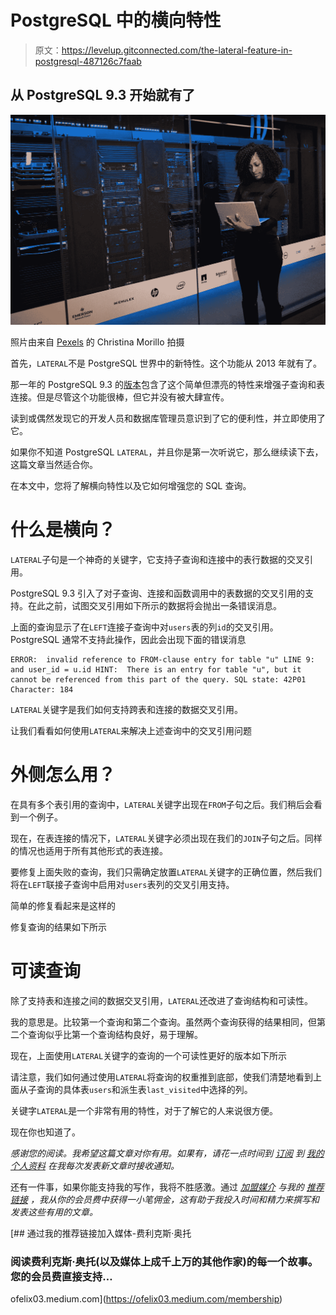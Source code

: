 # PostgreSQL 中的横向特性

> 原文：<https://levelup.gitconnected.com/the-lateral-feature-in-postgresql-487126c7faab>

## 从 PostgreSQL 9.3 开始就有了

![](img/10f42ba45bd732afa39449365ea39e3d.png)

照片由来自 [Pexels](https://www.pexels.com/photo/software-engineer-standing-beside-server-racks-1181354/) 的 Christina Morillo 拍摄

首先，`LATERAL`不是 PostgreSQL 世界中的新特性。这个功能从 2013 年就有了。

那一年的 PostgreSQL 9.3 的[版本](https://www.postgresql.org/docs/9.3/release-9-3.html)包含了这个简单但漂亮的特性来增强子查询和表连接。但是尽管这个功能很棒，但它并没有被大肆宣传。

读到或偶然发现它的开发人员和数据库管理员意识到了它的便利性，并立即使用了它。

如果你不知道 PostgreSQL `LATERAL`，并且你是第一次听说它，那么继续读下去，这篇文章当然适合你。

在本文中，您将了解横向特性以及它如何增强您的 SQL 查询。

# 什么是横向？

`LATERAL`子句是一个神奇的关键字，它支持子查询和连接中的表行数据的交叉引用。

PostgreSQL 9.3 引入了对子查询、连接和函数调用中的表数据的交叉引用的支持。在此之前，试图交叉引用如下所示的数据将会抛出一条错误消息。

上面的查询显示了在`LEFT`连接子查询中对`users`表的列`id`的交叉引用。PostgreSQL 通常不支持此操作，因此会出现下面的错误消息

```
ERROR:  invalid reference to FROM-clause entry for table "u" LINE 9:  and user_id = u.id HINT:  There is an entry for table "u", but it cannot be referenced from this part of the query. SQL state: 42P01 Character: 184
```

`LATERAL`关键字是我们如何支持跨表和连接的数据交叉引用。

让我们看看如何使用`LATERAL`来解决上述查询中的交叉引用问题

# 外侧怎么用？

在具有多个表引用的查询中，`LATERAL`关键字出现在`FROM`子句之后。我们稍后会看到一个例子。

现在，在表连接的情况下，`LATERAL`关键字必须出现在我们的`JOIN`子句之后。同样的情况也适用于所有其他形式的表连接。

要修复上面失败的查询，我们只需确定放置`LATERAL`关键字的正确位置，然后我们将在`LEFT`联接子查询中启用对`users`表列的交叉引用支持。

简单的修复看起来是这样的

修复查询的结果如下所示

# 可读查询

除了支持表和连接之间的数据交叉引用，`LATERAL`还改进了查询结构和可读性。

我的意思是。比较第一个查询和第二个查询。虽然两个查询获得的结果相同，但第二个查询似乎比第一个查询结构良好，易于理解。

现在，上面使用`LATERAL`关键字的查询的一个可读性更好的版本如下所示

请注意，我们如何通过使用`LATERAL`将查询的权重推到底部，使我们清楚地看到上面从子查询的具体表`users`和派生表`last_visited`中选择的列。

关键字`LATERAL`是一个非常有用的特性，对于了解它的人来说很方便。

现在你也知道了。

*感谢您的阅读。我希望这篇文章对你有用。如果有，请花一点时间到* [*订阅*](https://medium.com/subscribe/@ofelix03) *到* [*我的个人资料*](https://medium.com/subscribe/@ofelix03) *在我每次发表新文章时接收通知。*

还有一件事，如果你能支持我的写作，我将不胜感激。通过 [*加盟媒介*](https://medium.com/membership/@ofelix03) *与我的* [*推荐链接*](https://medium.com/membership/@ofelix03) *，我从你的会员费中获得一小笔佣金，这有助于我投入时间和精力来撰写和发表这些有用的文章。*

[](https://ofelix03.medium.com/membership) [## 通过我的推荐链接加入媒体-费利克斯·奥托

### 阅读费利克斯·奥托(以及媒体上成千上万的其他作家)的每一个故事。您的会员费直接支持…

ofelix03.medium.com](https://ofelix03.medium.com/membership)